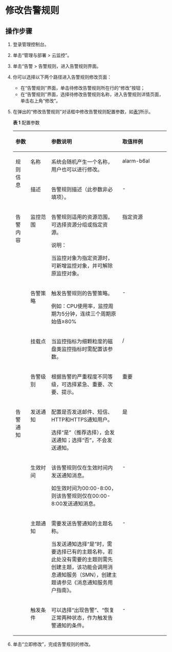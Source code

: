 # 修改告警规则<a name="ZH-CN_TOPIC_0084572315"></a>

## 操作步骤<a name="section61671706161623"></a>

1.  登录管理控制台。
2.  单击“管理与部署 \> 云监控”。
3.  单击“告警 \> 告警规则，进入告警规则界面。
4.  你可以选择以下两个路径进入告警规则修改页面：
    -   在“告警规则”界面，单击待修改告警规则所在行的“修改”按钮；
    -   在“告警规则”界面，选择待修改告警规则名称，进入告警规则详情页面，单击右上角“修改”。

5.  在弹出的“修改告警规则”对话框中修改告警规则配置参数，如[表1](#table1142844371817)所示。

    **表 1**  配置参数

    <a name="table1142844371817"></a>
    <table><thead align="left"><tr id="row743315437184"><th class="cellrowborder" colspan="2" valign="top" id="mcps1.2.5.1.1"><p id="p16589144702716"><a name="p16589144702716"></a><a name="p16589144702716"></a>参数</p>
    </th>
    <th class="cellrowborder" valign="top" id="mcps1.2.5.1.2"><p id="p124351443121816"><a name="p124351443121816"></a><a name="p124351443121816"></a>参数说明</p>
    </th>
    <th class="cellrowborder" valign="top" id="mcps1.2.5.1.3"><p id="p6436543161815"><a name="p6436543161815"></a><a name="p6436543161815"></a>取值样例</p>
    </th>
    </tr>
    </thead>
    <tbody><tr id="row86129491915"><td class="cellrowborder" rowspan="2" valign="top" width="9.73%" headers="mcps1.2.5.1.1 "><p id="p11589647172719"><a name="p11589647172719"></a><a name="p11589647172719"></a>规则信息</p>
    </td>
    <td class="cellrowborder" valign="top" width="13.51%" headers="mcps1.2.5.1.1 "><p id="p17775555197"><a name="p17775555197"></a><a name="p17775555197"></a>名称</p>
    </td>
    <td class="cellrowborder" valign="top" width="46.239999999999995%" headers="mcps1.2.5.1.2 "><p id="p13777454198"><a name="p13777454198"></a><a name="p13777454198"></a>系统会随机产生一个名称，用户也可以进行修改。</p>
    </td>
    <td class="cellrowborder" valign="top" width="30.520000000000003%" headers="mcps1.2.5.1.3 "><p id="p277918501911"><a name="p277918501911"></a><a name="p277918501911"></a>alarm-b6al</p>
    </td>
    </tr>
    <tr id="row1142518221918"><td class="cellrowborder" valign="top" headers="mcps1.2.5.1.1 "><p id="p57801357195"><a name="p57801357195"></a><a name="p57801357195"></a>描述</p>
    </td>
    <td class="cellrowborder" valign="top" headers="mcps1.2.5.1.1 "><p id="p678385121910"><a name="p678385121910"></a><a name="p678385121910"></a>告警规则描述（此参数非必填项）。</p>
    </td>
    <td class="cellrowborder" valign="top" headers="mcps1.2.5.1.2 "><p id="p278513561918"><a name="p278513561918"></a><a name="p278513561918"></a>-</p>
    </td>
    </tr>
    <tr id="row17115131915207"><td class="cellrowborder" rowspan="4" valign="top" width="9.73%" headers="mcps1.2.5.1.1 "><p id="p958924719272"><a name="p958924719272"></a><a name="p958924719272"></a>告警内容</p>
    </td>
    <td class="cellrowborder" valign="top" width="13.51%" headers="mcps1.2.5.1.1 "><p id="p152184461803"><a name="p152184461803"></a><a name="p152184461803"></a>监控范围</p>
    </td>
    <td class="cellrowborder" valign="top" width="46.239999999999995%" headers="mcps1.2.5.1.2 "><p id="p18832215826"><a name="p18832215826"></a><a name="p18832215826"></a>告警规则适用的资源范围，可选择资源分组或指定资源。</p>
    <div class="note" id="note183241514217"><a name="note183241514217"></a><a name="note183241514217"></a><span class="notetitle"> 说明： </span><div class="notebody"><p id="p12630192210"><a name="p12630192210"></a><a name="p12630192210"></a>当监控对象为指定资源时，可新增监控对象，并可解除原监控对象。</p>
    </div></div>
    </td>
    <td class="cellrowborder" valign="top" width="30.520000000000003%" headers="mcps1.2.5.1.3 "><p id="p32219468018"><a name="p32219468018"></a><a name="p32219468018"></a>指定资源</p>
    </td>
    </tr>
    <tr id="row10276142432414"><td class="cellrowborder" valign="top" headers="mcps1.2.5.1.1 "><p id="p124541643191813"><a name="p124541643191813"></a><a name="p124541643191813"></a>告警策略</p>
    </td>
    <td class="cellrowborder" valign="top" headers="mcps1.2.5.1.1 "><p id="p1445519439188"><a name="p1445519439188"></a><a name="p1445519439188"></a>触发告警规则的告警策略。</p>
    <p id="p1045534319188"><a name="p1045534319188"></a><a name="p1045534319188"></a>例如：CPU使用率，监控周期为5分钟，连续三个周期原始值≥80%</p>
    </td>
    <td class="cellrowborder" valign="top" headers="mcps1.2.5.1.2 "><p id="p0456134301818"><a name="p0456134301818"></a><a name="p0456134301818"></a>-</p>
    </td>
    </tr>
    <tr id="row844974321815"><td class="cellrowborder" valign="top" headers="mcps1.2.5.1.1 "><p id="p1045018438182"><a name="p1045018438182"></a><a name="p1045018438182"></a>挂载点</p>
    </td>
    <td class="cellrowborder" valign="top" headers="mcps1.2.5.1.1 "><p id="p1945117436182"><a name="p1945117436182"></a><a name="p1945117436182"></a>当监控指标为细颗粒度的磁盘类监控指标时需配置该参数。</p>
    </td>
    <td class="cellrowborder" valign="top" headers="mcps1.2.5.1.2 "><p id="p10453164311187"><a name="p10453164311187"></a><a name="p10453164311187"></a>/</p>
    </td>
    </tr>
    <tr id="row12470143131814"><td class="cellrowborder" valign="top" headers="mcps1.2.5.1.1 "><p id="p6471144313182"><a name="p6471144313182"></a><a name="p6471144313182"></a>告警级别</p>
    </td>
    <td class="cellrowborder" valign="top" headers="mcps1.2.5.1.1 "><p id="p947211438183"><a name="p947211438183"></a><a name="p947211438183"></a>根据告警的严重程度不同等级，可选择紧急、重要、次要、提示。</p>
    </td>
    <td class="cellrowborder" valign="top" headers="mcps1.2.5.1.2 "><p id="p16472144313183"><a name="p16472144313183"></a><a name="p16472144313183"></a>重要</p>
    </td>
    </tr>
    <tr id="row9472843201819"><td class="cellrowborder" rowspan="4" valign="top" width="9.73%" headers="mcps1.2.5.1.1 "><p id="p8590114762718"><a name="p8590114762718"></a><a name="p8590114762718"></a>告警通知</p>
    </td>
    <td class="cellrowborder" valign="top" width="13.51%" headers="mcps1.2.5.1.1 "><p id="p1847484318183"><a name="p1847484318183"></a><a name="p1847484318183"></a>发送通知</p>
    </td>
    <td class="cellrowborder" valign="top" width="46.239999999999995%" headers="mcps1.2.5.1.2 "><p id="p1747514319185"><a name="p1747514319185"></a><a name="p1747514319185"></a>配置是否发送邮件、短信、HTTP和HTTPS通知用户。</p>
    <p id="p10475184301819"><a name="p10475184301819"></a><a name="p10475184301819"></a>选择“是”（推荐选择），会发送通知；选择“否”，不会发送通知。</p>
    </td>
    <td class="cellrowborder" valign="top" width="30.520000000000003%" headers="mcps1.2.5.1.3 "><p id="p5477164361810"><a name="p5477164361810"></a><a name="p5477164361810"></a>是</p>
    </td>
    </tr>
    <tr id="row2478104351817"><td class="cellrowborder" valign="top" headers="mcps1.2.5.1.1 "><p id="p174791043171816"><a name="p174791043171816"></a><a name="p174791043171816"></a>生效时间</p>
    </td>
    <td class="cellrowborder" valign="top" headers="mcps1.2.5.1.1 "><p id="p124808433188"><a name="p124808433188"></a><a name="p124808433188"></a>该告警规则仅在生效时间内发送通知消息。</p>
    <p id="p134816438187"><a name="p134816438187"></a><a name="p134816438187"></a>如生效时间为00:00-8:00，则该告警规则仅在00:00-8:00发送通知消息。</p>
    </td>
    <td class="cellrowborder" valign="top" headers="mcps1.2.5.1.2 "><p id="p17482124341811"><a name="p17482124341811"></a><a name="p17482124341811"></a>-</p>
    </td>
    </tr>
    <tr id="row34821743151816"><td class="cellrowborder" valign="top" headers="mcps1.2.5.1.1 "><p id="p12483543161820"><a name="p12483543161820"></a><a name="p12483543161820"></a>主题通知</p>
    </td>
    <td class="cellrowborder" valign="top" headers="mcps1.2.5.1.1 "><p id="p1248454319186"><a name="p1248454319186"></a><a name="p1248454319186"></a>需要发送告警通知的主题名称。</p>
    <p id="p13485643161811"><a name="p13485643161811"></a><a name="p13485643161811"></a>当发送通知选择“是”时，需要选择已有的主题名称，若此处没有需要的主题则需先创建主题，该功能会调用消息通知服务（SMN），创建主题请参见《消息通知服务用户指南》。</p>
    </td>
    <td class="cellrowborder" valign="top" headers="mcps1.2.5.1.2 "><p id="p1148618436183"><a name="p1148618436183"></a><a name="p1148618436183"></a>-</p>
    </td>
    </tr>
    <tr id="row1148614314181"><td class="cellrowborder" valign="top" headers="mcps1.2.5.1.1 "><p id="p1848854361813"><a name="p1848854361813"></a><a name="p1848854361813"></a>触发条件</p>
    </td>
    <td class="cellrowborder" valign="top" headers="mcps1.2.5.1.1 "><p id="p3490243171813"><a name="p3490243171813"></a><a name="p3490243171813"></a>可以选择“出现告警”、“恢复正常两种状态，作为触发告警通知的条件。</p>
    </td>
    <td class="cellrowborder" valign="top" headers="mcps1.2.5.1.2 "><p id="p19493743161810"><a name="p19493743161810"></a><a name="p19493743161810"></a>-</p>
    </td>
    </tr>
    </tbody>
    </table>


1.  单击“立即修改”，完成告警规则的修改。

